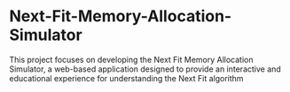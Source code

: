 # Next-Fit-Memory-Allocation-Simulator
This project focuses on developing the Next Fit Memory Allocation Simulator, a web-based application designed to provide an interactive and educational experience for understanding the Next Fit algorithm
